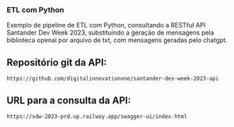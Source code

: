 ### ETL com Python

Exemplo de pipeline de ETL com Python, consultando a RESTful API Santander Dev Week 2023, substituindo 
a geração de mensagens pela biblioteca openai por arquivo de txt, com mensagens geradas pelo chatgpt.

## Repositório git da API:

    https://github.com/digitalinnovationone/santander-dev-week-2023-api

## URL para a consulta da API:

    https://sdw-2023-prd.up.railway.app/swagger-ui/index.html


